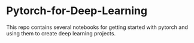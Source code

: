 # Pytorch-for-Deep-Learning
This repo contains several notebooks for getting started with pytorch and using them to create deep learning projects.
